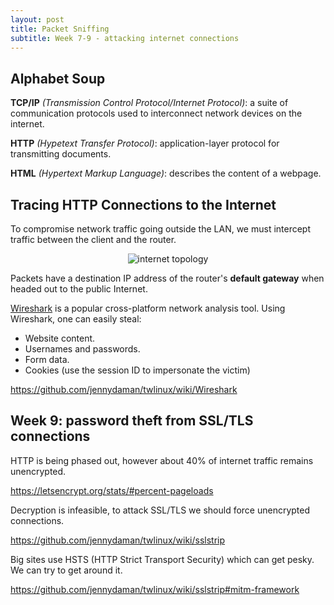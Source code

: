 ```yaml
---
layout: post
title: Packet Sniffing 
subtitle: Week 7-9 - attacking internet connections
---
```


## Alphabet Soup

**TCP/IP** *(Transmission Control Protocol/Internet Protocol)*: a suite of communication protocols used to interconnect network devices on the internet.

**HTTP** *(Hypetext Transfer Protocol)*: application-layer protocol for transmitting documents.

**HTML** *(Hypertext Markup Language)*: describes the content of a webpage.

## Tracing HTTP Connections to the Internet

To compromise network traffic going outside the LAN, we must intercept traffic between the client and the router.

<center>
<img src="/twlinux/img/internet-topology.png" alt="internet topology">
</center>

Packets have a destination IP address of the router's **default gateway** when headed out to the public Internet.

[Wireshark](https://www.wireshark.org/) is a popular cross-platform network analysis tool. Using Wireshark, one can easily steal: 

- Website content.
- Usernames and passwords.
- Form data.
- Cookies (use the session ID to impersonate the victim)

<https://github.com/jennydaman/twlinux/wiki/Wireshark>

## Week 9: password theft from SSL/TLS connections

HTTP is being phased out, however about 40% of internet traffic remains unencrypted.

<https://letsencrypt.org/stats/#percent-pageloads>

Decryption is infeasible, to attack SSL/TLS we should force unencrypted connections.

<https://github.com/jennydaman/twlinux/wiki/sslstrip>

Big sites use HSTS (HTTP Strict Transport Security) which can get pesky. We can try to get around it.

<https://github.com/jennydaman/twlinux/wiki/sslstrip#mitm-framework>

